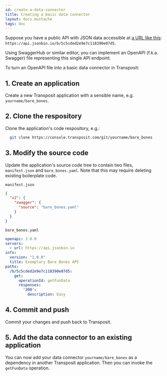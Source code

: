 ```yaml
---
id: create-a-data-connector
title: Creating a basic data connector
layout: docs.mustache
tags: doc
---
```


Suppose you have a public API with JSON data accessible at [a URL like this](https://api.jsonbin.io/b/5c5cded2e9e7c118390e07d5): `https://api.jsonbin.io/b/5c5cded2e9e7c118390e07d5`.

Using SwaggerHub or similar editor, you can implement an OpenAPI (f.k.a. Swagger) file representing this single API endpoint.

To turn an OpenAPI file into a basic data connector in Transposit:

## 1. Create an application

Create a new Transposit application with a sensible name, e.g. `yourname/bare_bones`.

## 2. Clone the respository

Clone the application's code respository, e.g.:

```bash
  git clone https://console.transposit.com/git/yourname/bare_bones
```

## 3. Modify the source code

Update the application's source code tree to contain two files, `manifest.json` and `bare_bones.yaml`. Note that this may require deleting existing boilerplate code.
      
`manifest.json`

```json
{
  "v2": {
    "swagger": {
      "source": "bare_bones.yaml"
    }
  }
}
```

`bare_bones.yaml`

```yaml
openapi: 3.0.0
servers:
  - url: https://api.jsonbin.io
info:
  version: "1.0.0"
  title: Exemplary Bare Bones API
paths:
  /b/5c5cded2e9e7c118390e07d5:
    get:
      operationId: getFunData
      responses:
        '200':
          description: Easy
```
## 4. Commit and push

Commit your changes and push back to Transposit.

## 5. Add the data connector to an existing application

You can now add your data connector `yourname/bare_bones` as a dependency in another Transposit application. Then you can invoke the `getFunData` operation.

